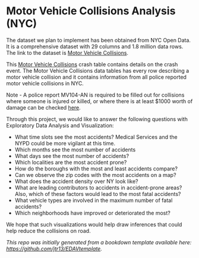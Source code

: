 # Motor Vehicle Collisions Analysis (NYC)

The dataset we plan to implement has been obtained from NYC Open Data. It is a comprehensive dataset with 29 columns and 1.8 million data rows. The link to the dataset is [Motor Vehicle Collisions](https://data.cityofnewyork.us/Public-Safety/Motor-Vehicle-Collisions-Crashes/h9gi-nx95). 

This [Motor Vehicle Collisions](https://data.cityofnewyork.us/Public-Safety/Motor-Vehicle-Collisions-Crashes/h9gi-nx95) crash table contains details on the crash event. The Motor Vehicle Collisions data tables has every row describing a motor vehicle collision and it contains information from all police reported motor vehicle collisions in NYC.

Note - A police report MV104-AN is required to be filled out for collisions where someone is injured or killed, or where there is at least $1000 worth of damage can be checked [here](https://www.nhtsa.gov/sites/nhtsa.dot.gov/files/documents/ny_overlay_mv-104an_rev05_2004.pdf).

Through this project, we would like to answer the following questions with Exploratory Data Analysis and Visualization:

* What time slots see the most accidents? Medical Services and the NYPD could be more vigilant at this time.
* Which months see the most number of accidents
* What days see the most number of accidents?
* Which localities are the most accident prone?
* How do the boroughs with the most and least accidents compare?
* Can we observe the zip codes with the most accidents on a map?
* What does the accident density over NY look like?
* What are leading contributors to accidents in accident-prone areas? Also, which of these factors would lead to the most fatal accidents?
* What vehicle types are involved in the maximum number of fatal accidents?
* Which neighborhoods have improved or deteriorated the most?

We hope that such visualizations would help draw inferences that could help reduce the collisions on road.

*This repo was initially generated from a bookdown template available here: https://github.com/jtr13/EDAVtemplate.*	
